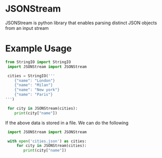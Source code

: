 JSONStream
==========

JSONStream is python library that enables parsing distinct JSON objects from an input stream
 


Example Usage
=============
```python
from StringIO import StringIO
 import JSONStream import JSONStream

 cities = StringIO('''
    {"name": "London"}
    {"name": "Milan"}
    {"name": "New york"}
    {"name": "Paris"}
''')

 for city in JSONStream(cities):
    print(city["name"])
```

If the above data is stored in a file. We can do the following

```python
 import JSONStream import JSONStream

 with open('cities.json') as cities:
     for city in JSONStream(cities):
        print(city["name"])
```


    
